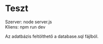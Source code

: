 # Teszt

Szerver: node server.js  
Kliens: npm run dev  

Az adatbázis feltölthető a database.sql fájlból.
